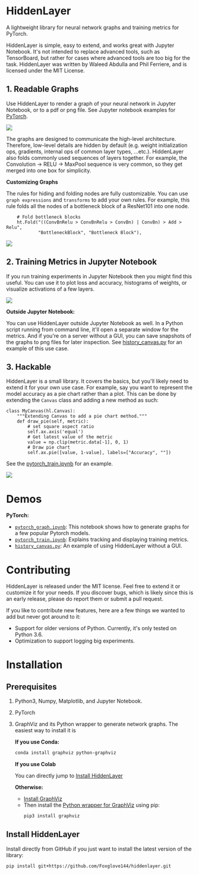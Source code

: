 # HiddenLayer

A lightweight library for neural network graphs and training metrics for PyTorch.

HiddenLayer is simple, easy to extend, and works great with Jupyter Notebook.
It's not intended to replace advanced tools, such as TensorBoard, but rather for cases where advanced tools are too big for the task.
HiddenLayer was written by Waleed Abdulla and Phil Ferriere, and is licensed under the MIT License.

## 1. Readable Graphs

Use HiddenLayer to render a graph of your neural network in Jupyter Notebook, or to a pdf or png file.
See Jupyter notebook examples for [PyTorch](demos/pytorch_graph.ipynb).

![](assets/readme_graph.png) 

The graphs are designed to communicate the high-level architecture. 
Therefore, low-level details are hidden by default (e.g. weight initialization ops, gradients, internal ops of common layer types, ...etc.). 
HiddenLayer also folds commonly used sequences of layers together.
For example, the Convolution -> RELU -> MaxPool sequence is very common, so they get merged into one box for simplicity.

**Customizing Graphs**

The rules for hiding and folding nodes are fully customizable. You can use `graph expressions` and `transforms` to add your own rules. For example, this rule folds all the nodes of a bottleneck block of a ResNet101 into one node.
```
    # Fold bottleneck blocks
    ht.Fold("((ConvBnRelu > ConvBnRelu > ConvBn) | ConvBn) > Add > Relu", 
            "BottleneckBlock", "Bottleneck Block"),
```

![](assets/readme_graph_resnet.png)



## 2. Training Metrics in Jupyter Notebook

If you run training experiments in Jupyter Notebook then you might find this useful.
You can use it to plot loss and accuracy, histograms of weights, or visualize activations of a few layers.

![](assets/readme_canvas.gif)


**Outside Jupyter Notebook:**

You can use HiddenLayer outside Jupyter Notebook as well. In a Python script running from command line, it'll open a separate window for the metrics. 
And if you're on a server without a GUI, you can save snapshots of the graphs to png files for later inspection. See [history_canvas.py](demos/history_canvas.py) for an example of this use case. 


## 3. Hackable

HiddenLayer is a small library. It covers the basics, but you'll likely need to extend it for your own use case. For example, say you want to represent the model accuracy as a pie chart rather than a plot.
This can be done by extending the `Canvas` class and adding a new method as such:

```
class MyCanvas(hl.Canvas):
    """Extending Canvas to add a pie chart method."""
    def draw_pie(self, metric):
        # set square aspect ratio
        self.ax.axis('equal')
        # Get latest value of the metric
        value = np.clip(metric.data[-1], 0, 1)
        # Draw pie chart
        self.ax.pie([value, 1-value], labels=["Accuracy", ""])
```

See the [pytorch_train.ipynb](demos/pytorch_train.ipynb) for an example.

![](assets/readme_canvas_piechart.gif)


# Demos

**PyTorch:**
- [`pytorch_graph.ipynb`](demos/pytorch_graph.ipynb):
This notebook shows how to generate graphs for a few popular Pytorch models.
- [`pytorch_train.ipynb`](demos/pytorch_train.ipynb): Explains tracking and displaying training metrics.
- [`history_canvas.py`](demos/history_canvas.py): An example of using HiddenLayer without a GUI.

# Contributing

HiddenLayer is released under the MIT license.
Feel free to extend it or customize it for your needs. If you discover bugs, which is likely since this is an early release, please do report them or submit a pull request.

If you like to contribute new features, here are a few things we wanted to add but never got around to it:
- Support for older versions of Python. Currently, it's only tested on Python 3.6.
- Optimization to support logging big experiments.


# Installation

## Prerequisites

1. Python3, Numpy, Matplotlib, and Jupyter Notebook. 
2. PyTorch
3. GraphViz and its Python wrapper to generate network graphs. The easiest way to install it is 

    **If you use Conda:**
    ```bash
    conda install graphviz python-graphviz
    ```
    
    **If you use Colab**
   
    You can directly jump to [Install HiddenLayer](https://github.com/Foxglove144/hiddenlayer?tab=readme-ov-file#2-install-hiddenlayer) 

    **Otherwise:**
    * [Install GraphViz](https://graphviz.gitlab.io/download/)
    * Then install the [Python wrapper for GraphViz](https://github.com/xflr6/graphviz) using pip:
        ```bash
        pip3 install graphviz
        ```

## Install HiddenLayer

Install directly from GitHub if you just want to install the latest version of the library:

```bash
pip install git+https://github.com/Foxglove144/hiddenlayer.git
```
